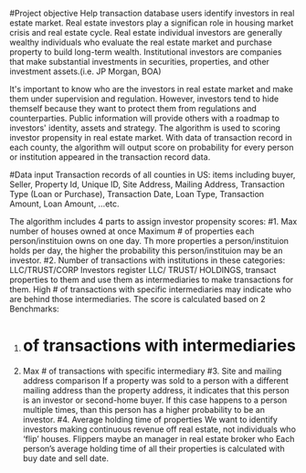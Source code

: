#Project objective
Help transaction database users identify investors in real estate market. Real estate investors play a significan role in housing market crisis and real estate cycle. Real estate individual investors are generally wealthy individuals who evaluate the real estate market and purchase property to build long-term wealth. Institutional investors are companies that make substantial investments in securities, properties, and other investment assets.(i.e. JP Morgan, BOA) 

It's important to know who are the investors in real estate market and make them under supervision and regulation. However, investors tend to hide themself because they want to protect them from regulations and counterparties. Public information will provide others with a roadmap to investors' identity, assets and strategy. The algorithm is used to scoring investor propensity in real estate market. With data of transaction record in each county, the algorithm will output score on probability for every person or institution appeared in the transaction record data.

#Data input
Transaction records of all counties in US: items including buyer, Seller, Property Id, Unique ID, Site Address, Mailing Address, Transaction Type (Loan or Purchase), Transaction Date, Loan Type, Transaction Amount, Loan Amount, …etc.

The algorithm includes 4 parts to assign investor propensity scores:
#1. Max number of houses owned at once
Maximum # of properties each person/instituion owns on one day. Th more properties a person/instituion holds per day, the higher the probability this person/instituion may be an investor.
#2. Number of transactions with institutions in these categories: LLC/TRUST/CORP 
Investors register LLC/ TRUST/ HOLDINGS, transact properties to them and use them as intermediaries to make transactions for them. High # of transactions with specific intermediaries may indicate who are behind those intermediaries. The score is calculated based on 2 Benchmarks: 
1) # of transactions with intermediaries
2) Max # of transactions with specific intermediary
#3. Site and mailing address comparison
If a property was sold to a person with a different mailing address than the property address, it indicates that this person is an investor or second-home buyer. If this case happens to a person multiple times, than this person has a higher probability to be an investor.
#4. Average holding time of properties
We want to identify investors making continuous revenue off real estate, not individuals who ‘flip’ houses. Flippers maybe an manager in real estate broker who  Each person’s average holding time of all their properties is calculated with buy date and sell date.

